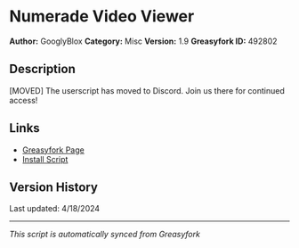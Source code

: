 # Numerade Video Viewer

**Author:** GooglyBlox
**Category:** Misc
**Version:** 1.9
**Greasyfork ID:** 492802

## Description
[MOVED] The userscript has moved to Discord. Join us there for continued access!

## Links
- [Greasyfork Page](https://greasyfork.org/scripts/492802)
- [Install Script](https://update.greasyfork.org/scripts/492802/Numerade%20Video%20Viewer.user.js)

## Version History
Last updated: 4/18/2024

---
*This script is automatically synced from Greasyfork*
